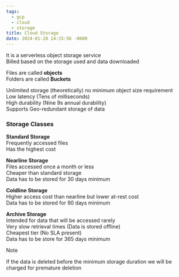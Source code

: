 ```yaml
---
tags:
  - gcp
  - cloud
  - storage
title: Cloud Storage
date: 2024-01-28 14:15:56 -0600
---
```


It is a serverless object storage service  
Billed based on the storage used and data downloaded

Files are called **objects**  
Folders are called **Buckets**

Unlimited storage (theoretically) no minimum object size requirement  
Low latency (Tens of milliseconds)  
High durability (Nine 9s annual durability)  
Supports Geo-redundant storage of data

### Storage Classes

**Standard Storage**  
Frequently accessed files  
Has the highest cost

**Nearline Storage**  
Files accessed once a month or less  
Cheaper than standard storage  
Data has to be stored for 30 days minimum

**Coldline Storage**  
Higher access cost than nearline but lower at-rest cost  
Data has to be stored for 90 days minimum

**Archive Storage**  
Intended for data that will be accessed rarely  
Very slow retrieval times (Data is stored offline)  
Cheapest tier (No SLA present)  
Data has to be store for 365 days minimum

 > [!NOTE]
 > If the data is deleted before the minimum storage duration we will be charged for premature deletion